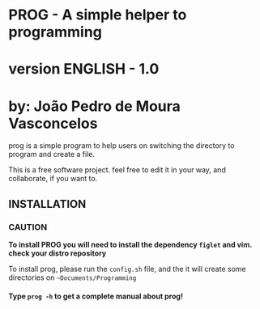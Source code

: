 # PROG - A simple helper to programming
# version ENGLISH - 1.0
# by: João Pedro de Moura Vasconcelos

prog is a simple program to help users on switching the directory to program and create a file.

This is a free software project. feel free to edit it in your way, and collaborate, if you want to.

## INSTALLATION

### CAUTION
**To install PROG you will need to install the dependency `figlet` and vim. check your distro repository**

To install prog, please run the `config.sh` file, and the it will create some directories on  `~Documents/Programming`

#### Type `prog -h` to get a complete manual about prog!

